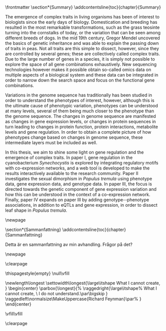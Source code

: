 \frontmatter
\section*{Summary}
\addcontentsline{toc}{chapter}{Summary}

The emergence of complex traits in living organisms has been of interest to biologists since the early days of biology.
Domestication and breeding has resulted in the most remarkable transformations, such as the grass teosinte turning into the cornstalks of today, or the variation that can be seen among different breeds of dogs.
In the mid 19th century, Gregor Mendel uncovered the basics of genetic inheritance and was able to explain the passing down of traits in peas.
Not all traits are this simple to dissect, however, since they are controlled by several genes; these are collectively called complex traits.
Due to the large number of genes in a species, it is simply not possible to explore the space of all gene combinations exhaustively.
New sequencing technologies however makes it possible obtain so-called omics data on multiple aspects of a biological system and these data can be integrated in order to narrow down the search space and focus on the functional gene combinations.

Variations in the genome sequence has traditionally has been studied in order to understand the phenotypes of interest, however, although this is the ultimate cause of phenotypic variation, phenotypes can be understood at many levels, several of them being much closer to the phenotype than the genome sequence.
The changes in genome sequence are manifested as changes in gene expression levels, or changes in protein sequences in turn leading to changes in protein function, protein interactions, metabolite levels and gene regulation.
In order to obtain a complete picture of how phenotypes change based on changes in genome sequence, these intermediate layers must be included as well.

In this thesis, we aim to shine some light on gene regulation and the emergence of complex traits.
In paper I, gene regulation in the cyanobacterium *Synechocystis* is explored by integrating regulatory motifs with co-expression networks, and a web tool is developed to make the results interactively available to the research community.
Paper II investigates the sexual dimorphism in *Populus tremula* using phenotype data, gene expression data, and genotype data.
In paper III, the focus is directed towards the genetic component of gene expression variation and how this can be understood in the context of a co-expression network.
Finally, paper IV expands on paper III by adding genotype--phenotype associations, in addition to eQTLs and gene expression, in order to dissect leaf shape in *Populus tremula*.

\newpage

\section*{Sammanfattning}
\addcontentsline{toc}{chapter}{Sammanfattning}

Detta är en sammanfattning av min avhandling. Frågor på det?

\newpage

\clearpage

\thispagestyle{empty}
\null\vfill

\newlength\longest
\settowidth\longest{\large\itshape What I cannot create, }
\begin{center}
\parbox{\longest}{%
  \raggedright{\large\itshape%
   What I cannot create, \\
   I do not understand.\par\bigskip
  }
  \raggedleft\normalsize\MakeUppercase{Richard Feynman}\par%
}
\end{center}

\vfill\vfill

\clearpage
